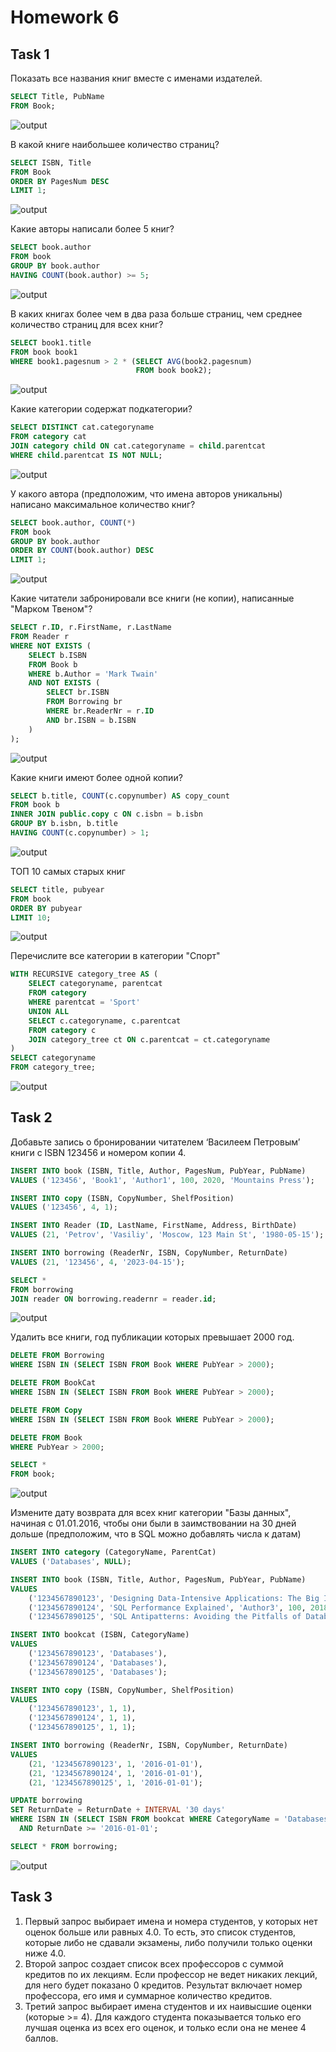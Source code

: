 # Homework 6

## Task 1
Показать все названия книг вместе с именами издателей.
```sql
SELECT Title, PubName
FROM Book;
```
![output](attachments/1.png)

В какой книге наибольшее количество страниц?
```sql
SELECT ISBN, Title
FROM Book
ORDER BY PagesNum DESC
LIMIT 1;
```
![output](attachments/2.png)

Какие авторы написали более 5 книг?
```sql
SELECT book.author
FROM book
GROUP BY book.author
HAVING COUNT(book.author) >= 5;
```
![output](attachments/3.png)

В каких книгах более чем в два раза больше страниц, чем среднее количество страниц для всех книг?
```sql  
SELECT book1.title
FROM book book1
WHERE book1.pagesnum > 2 * (SELECT AVG(book2.pagesnum)
                            FROM book book2);
```
![output](attachments/4.png)

Какие категории содержат подкатегории?
```sql
SELECT DISTINCT cat.categoryname
FROM category cat
JOIN category child ON cat.categoryname = child.parentcat
WHERE child.parentcat IS NOT NULL;
```
![output](attachments/5.png)

У какого автора (предположим, что имена авторов уникальны) написано максимальное количество книг?
```sql
SELECT book.author, COUNT(*)
FROM book
GROUP BY book.author
ORDER BY COUNT(book.author) DESC
LIMIT 1;
```
![output](attachments/6.png)

Какие читатели забронировали все книги (не копии), написанные "Марком Твеном"?
```sql
SELECT r.ID, r.FirstName, r.LastName
FROM Reader r
WHERE NOT EXISTS (
    SELECT b.ISBN
    FROM Book b
    WHERE b.Author = 'Mark Twain'
    AND NOT EXISTS (
        SELECT br.ISBN
        FROM Borrowing br
        WHERE br.ReaderNr = r.ID
        AND br.ISBN = b.ISBN
    )
);
```
![output](attachments/7.png)

Какие книги имеют более одной копии?
```sql
SELECT b.title, COUNT(c.copynumber) AS copy_count
FROM book b
INNER JOIN public.copy c ON c.isbn = b.isbn
GROUP BY b.isbn, b.title
HAVING COUNT(c.copynumber) > 1;
```
![output](attachments/8.png)

ТОП 10 самых старых книг
```sql
SELECT title, pubyear
FROM book
ORDER BY pubyear
LIMIT 10;
```
![output](attachments/9.png)

Перечислите все категории в категории "Спорт"
```sql
WITH RECURSIVE category_tree AS (
    SELECT categoryname, parentcat
    FROM category
    WHERE parentcat = 'Sport'
    UNION ALL
    SELECT c.categoryname, c.parentcat
    FROM category c
    JOIN category_tree ct ON c.parentcat = ct.categoryname
)
SELECT categoryname
FROM category_tree;
```
![output](attachments/10.png)


## Task 2
Добавьте запись о бронировании читателем ‘Василеем Петровым’ книги с ISBN 123456 и номером копии 4.
```sql
INSERT INTO book (ISBN, Title, Author, PagesNum, PubYear, PubName)
VALUES ('123456', 'Book1', 'Author1', 100, 2020, 'Mountains Press');

INSERT INTO copy (ISBN, CopyNumber, ShelfPosition)
VALUES ('123456', 4, 1);

INSERT INTO Reader (ID, LastName, FirstName, Address, BirthDate)
VALUES (21, 'Petrov', 'Vasiliy', 'Moscow, 123 Main St', '1980-05-15');

INSERT INTO borrowing (ReaderNr, ISBN, CopyNumber, ReturnDate)
VALUES (21, '123456', 4, '2023-04-15');

SELECT *
FROM borrowing
JOIN reader ON borrowing.readernr = reader.id;
```
![output](attachments/11.png)

Удалить все книги, год публикации которых превышает 2000 год.
```sql
DELETE FROM Borrowing
WHERE ISBN IN (SELECT ISBN FROM Book WHERE PubYear > 2000);

DELETE FROM BookCat
WHERE ISBN IN (SELECT ISBN FROM Book WHERE PubYear > 2000);

DELETE FROM Copy
WHERE ISBN IN (SELECT ISBN FROM Book WHERE PubYear > 2000);

DELETE FROM Book
WHERE PubYear > 2000;

SELECT *
FROM book;
```
![output](attachments/12.png)

Измените дату возврата для всех книг категории "Базы данных", начиная с 01.01.2016, чтобы они были в заимствовании на 30 дней дольше (предположим, что в SQL можно добавлять числа к датам)
```sql
INSERT INTO category (CategoryName, ParentCat)
VALUES ('Databases', NULL);

INSERT INTO book (ISBN, Title, Author, PagesNum, PubYear, PubName)
VALUES
    ('1234567890123', 'Designing Data-Intensive Applications: The Big Ideas Behind Reliable', 'Author2', 100, 2017, 'Mountains Press'),
    ('1234567890124', 'SQL Performance Explained', 'Author3', 100, 2018, 'Mountains Press'),
    ('1234567890125', 'SQL Antipatterns: Avoiding the Pitfalls of Database Programming', 'Author4', 100, 2019, 'Mountains Press');

INSERT INTO bookcat (ISBN, CategoryName)
VALUES
    ('1234567890123', 'Databases'),
    ('1234567890124', 'Databases'),
    ('1234567890125', 'Databases');

INSERT INTO copy (ISBN, CopyNumber, ShelfPosition)
VALUES
    ('1234567890123', 1, 1),
    ('1234567890124', 1, 1),
    ('1234567890125', 1, 1);

INSERT INTO borrowing (ReaderNr, ISBN, CopyNumber, ReturnDate)
VALUES
    (21, '1234567890123', 1, '2016-01-01'),
    (21, '1234567890124', 1, '2016-01-01'),
    (21, '1234567890125', 1, '2016-01-01');

UPDATE borrowing
SET ReturnDate = ReturnDate + INTERVAL '30 days'
WHERE ISBN IN (SELECT ISBN FROM bookcat WHERE CategoryName = 'Databases')
  AND ReturnDate >= '2016-01-01';

SELECT * FROM borrowing;
```
![output](attachments/13.png)

## Task 3
1) Первый запрос выбирает имена и номера студентов, у которых нет оценок больше или равных 4.0. То есть, это список студентов, которые либо не сдавали экзамены, либо получили только оценки ниже 4.0.
2) Второй запрос создает список всех профессоров с суммой кредитов по их лекциям. Если профессор не ведет никаких лекций, для него будет показано 0 кредитов. Результат включает номер профессора, его имя и суммарное количество кредитов.
3) Третий запрос выбирает имена студентов и их наивысшие оценки (которые >= 4). Для каждого студента показывается только его лучшая оценка из всех его оценок, и только если она не менее 4 баллов.